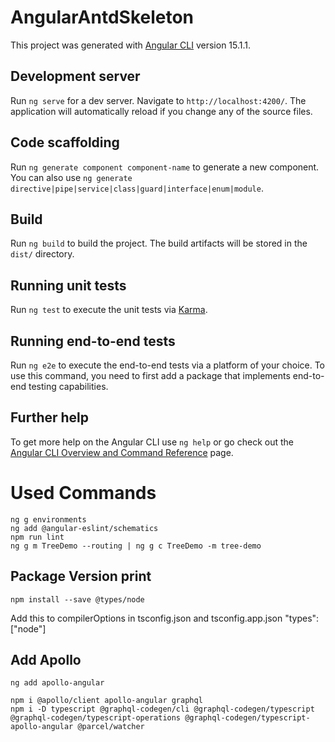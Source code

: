# AngularAntdSkeleton

This project was generated with [Angular CLI](https://github.com/angular/angular-cli) version 15.1.1.

## Development server

Run `ng serve` for a dev server. Navigate to `http://localhost:4200/`. The application will automatically reload if you change any of the source files.

## Code scaffolding

Run `ng generate component component-name` to generate a new component. You can also use `ng generate directive|pipe|service|class|guard|interface|enum|module`.

## Build

Run `ng build` to build the project. The build artifacts will be stored in the `dist/` directory.

## Running unit tests

Run `ng test` to execute the unit tests via [Karma](https://karma-runner.github.io).

## Running end-to-end tests

Run `ng e2e` to execute the end-to-end tests via a platform of your choice. To use this command, you need to first add a package that implements end-to-end testing capabilities.

## Further help

To get more help on the Angular CLI use `ng help` or go check out the [Angular CLI Overview and Command Reference](https://angular.io/cli) page.


# Used Commands
```
ng g environments
ng add @angular-eslint/schematics
npm run lint
ng g m TreeDemo --routing | ng g c TreeDemo -m tree-demo
```

## Package Version print
```
npm install --save @types/node
```
Add this to compilerOptions in tsconfig.json and tsconfig.app.json
"types": ["node"]


## Add Apollo
```
ng add apollo-angular

npm i @apollo/client apollo-angular graphql
npm i -D typescript @graphql-codegen/cli @graphql-codegen/typescript @graphql-codegen/typescript-operations @graphql-codegen/typescript-apollo-angular @parcel/watcher

```
